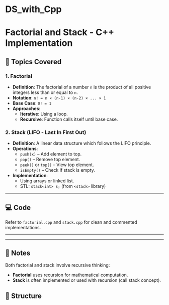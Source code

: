 # DS_with_Cpp

# Factorial and Stack - C++ Implementation

## 📘 Topics Covered

### 1. Factorial
- **Definition**: The factorial of a number `n` is the product of all positive integers less than or equal to `n`.
- **Notation**: `n! = n × (n-1) × (n-2) × ... × 1`
- **Base Case**: `0! = 1`
- **Approaches**:
  - **Iterative**: Using a loop.
  - **Recursive**: Function calls itself until base case.

### 2. Stack (LIFO - Last In First Out)
- **Definition**: A linear data structure which follows the LIFO principle.
- **Operations**:
  - `push(x)` – Add element to top.
  - `pop()` – Remove top element.
  - `peek()` or `top()` – View top element.
  - `isEmpty()` – Check if stack is empty.
- **Implementation**:
  - Using arrays or linked list.
  - STL: `stack<int> s;` (from `<stack>` library)

---

## 💻 Code
Refer to `factorial.cpp` and `stack.cpp` for clean and commented implementations.

---


---

## 🧠 Notes
Both factorial and stack involve recursive thinking:
- **Factorial** uses recursion for mathematical computation.
- **Stack** is often implemented or used with recursion (call stack concept).



## 📂 Structure
